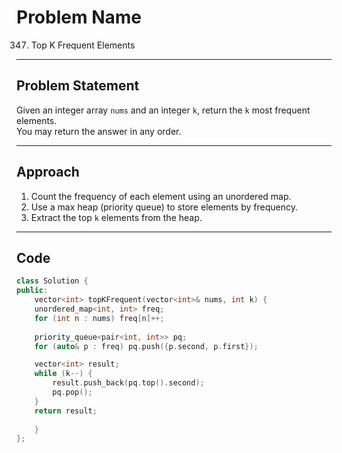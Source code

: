 # Problem Name

347. Top K Frequent Elements

---

## Problem Statement
Given an integer array `nums` and an integer `k`, return the `k` most frequent elements.  
You may return the answer in any order.

---

## Approach
1. Count the frequency of each element using an unordered map.
2. Use a max heap (priority queue) to store elements by frequency.
3. Extract the top `k` elements from the heap.

---

## Code
```cpp
class Solution {
public:
    vector<int> topKFrequent(vector<int>& nums, int k) {
    unordered_map<int, int> freq;
    for (int n : nums) freq[n]++;
    
    priority_queue<pair<int, int>> pq;
    for (auto& p : freq) pq.push({p.second, p.first});

    vector<int> result;
    while (k--) {
        result.push_back(pq.top().second);
        pq.pop();
    }
    return result;
        
    }
};



